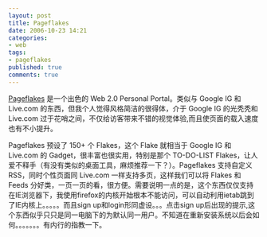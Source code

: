 ```yaml
---
layout: post
title: Pageflakes
date: 2006-10-23 14:21
categories: 
- web
tags:
- pageflakes
published: true
comments: true
---
```

<p><p><a href="http://www.pageflakes.com/">Pageflakes</a> 是一个出色的 Web 2.0 Personal Portal。类似与 Google IG 和 Live.com 的东西，但我个人觉得风格简洁的很得体，介于 Google IG 的光秃秃和 Live.com 过于花哨之间，不仅给访客带来不错的视觉体验,而且使页面的载入速度也有不小提升。</p> <!--more-->  <p>Pageflakes 预设了 150+ 个 Flakes，这个 Flake 就相当于 Google IG 和 Live.com 的 Gadget，很丰富也很实用，特别是那个 TO-DO-LIST Flakes，让人爱不释手（有没有类似的桌面工具，麻烦推荐一下？）。Pageflakes 支持自定义 RSS，同时个性页面同 Live.com 一样支持多页，这样我们可以将 Flakes 和 Feeds 分好类，一页一页的看，很方便。需要说明一点的是，这个东西仅仅支持在IE浏览器下，我使用firefox的内核开始根本不能访问，可以自动利用ietab跳到了IE内核上。。。。。而且sign up和login形同虚设。。。点击sign up后出现的提示,这个东西似乎只只是同一电脑下的为默认同一用户。不知道在重新安装系统以后会如何。。。。。。。有内行的指教一下。 </p></p>
